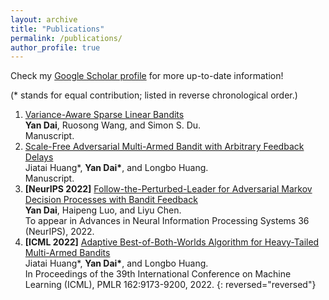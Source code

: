 ```yaml
---
layout: archive
title: "Publications"
permalink: /publications/
author_profile: true
---
```


Check my [Google Scholar profile](https://scholar.google.com/citations?user=gkG4z3IAAAAJ) for more up-to-date information!

(* stands for equal contribution; listed in reverse chronological order.)

1.  [Variance-Aware Sparse Linear Bandits](https://arxiv.org/abs/2205.13450)  
    **Yan Dai**, Ruosong Wang, and Simon S. Du.  
    Manuscript.
1.  [Scale-Free Adversarial Multi-Armed Bandit with Arbitrary Feedback Delays](https://arxiv.org/abs/2110.13400)  
    Jiatai Huang\*, **Yan Dai\***, and Longbo Huang.  
    Manuscript.
1.  **\[NeurIPS 2022\]** [Follow-the-Perturbed-Leader for Adversarial Markov Decision Processes with Bandit Feedback](https://arxiv.org/abs/2205.13451)  
    **Yan Dai**, Haipeng Luo, and Liyu Chen.  
    To appear in Advances in Neural Information Processing Systems 36 (NeurIPS), 2022.
1.  **\[ICML 2022\]** [Adaptive Best-of-Both-Worlds Algorithm for Heavy-Tailed Multi-Armed Bandits](https://arxiv.org/abs/2201.11921)  
    Jiatai Huang\*, **Yan Dai\***, and Longbo Huang.  
    In Proceedings of the 39th International Conference on Machine Learning (ICML), PMLR 162:9173-9200, 2022.
{: reversed="reversed"}
